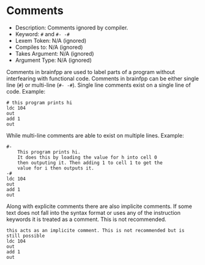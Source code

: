 # Comments
- Description: Comments ignored by compiler.
- Keyword: `#` and `#- -#`
- Lexem Token: N/A (ignored)
- Compiles to: N/A (ignored)
- Takes Argument: N/A (ignored)
- Argument Type: N/A (ignored)

Comments in brainfpp are used to label parts of a program without interfearing with 
functional code. Comments in brainfpp can be either single line (`#`) or multi-line
(`#- -#`). Single line comments exist on a single line of code. Example: 
```
# this program prints hi
ldc 104
out
add 1
out
```
While multi-line comments are able to exist on multiple lines. Example:
```
#-
    This program prints hi. 
    It does this by loading the value for h into cell 0
    then outputing it. Then adding 1 to cell 1 to get the
    value for i then outputs it.
-#
ldc 104
out
add 1
out
```

Along with explicite comments there are also implicite comments. If some text does not fall into the syntax format or uses any of the instruction keywords it is treated as a comment. This is not recommended.
```
this acts as an implicite comment. This is not recommended but is still possible
ldc 104
out
add 1
out
```